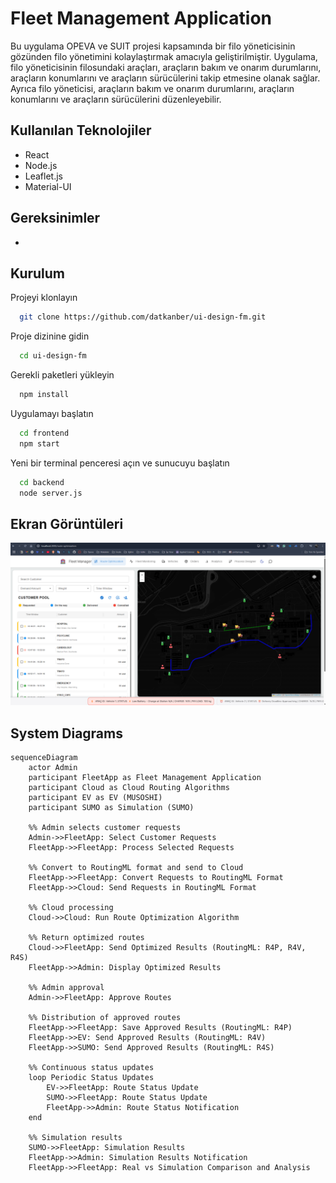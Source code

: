 # Fleet Management Application

Bu uygulama OPEVA ve SUIT projesi kapsamında bir filo yöneticisinin gözünden filo yönetimini kolaylaştırmak amacıyla geliştirilmiştir. Uygulama, filo yöneticisinin filosundaki araçları, araçların bakım ve onarım durumlarını, araçların konumlarını ve araçların sürücülerini takip etmesine olanak sağlar. Ayrıca filo yöneticisi, araçların bakım ve onarım durumlarını, araçların konumlarını ve araçların sürücülerini düzenleyebilir.


## Kullanılan Teknolojiler
- React
- Node.js
- Leaflet.js
- Material-UI

## Gereksinimler

- 

  
## Kurulum
Projeyi klonlayın
```bash
  git clone https://github.com/datkanber/ui-design-fm.git
```
Proje dizinine gidin
```bash
  cd ui-design-fm
```
Gerekli paketleri yükleyin
```bash
  npm install
```
Uygulamayı başlatın
```bash
  cd frontend
  npm start
```
Yeni bir terminal penceresi açın ve sunucuyu başlatın
```bash
  cd backend
  node server.js
```

## Ekran Görüntüleri

![alt text](temp_images/v1.8.png)


## System Diagrams 


```mermaid	
sequenceDiagram
    actor Admin
    participant FleetApp as Fleet Management Application
    participant Cloud as Cloud Routing Algorithms
    participant EV as EV (MUSOSHI)
    participant SUMO as Simulation (SUMO)
    
    %% Admin selects customer requests
    Admin->>FleetApp: Select Customer Requests
    FleetApp->>FleetApp: Process Selected Requests
    
    %% Convert to RoutingML format and send to Cloud
    FleetApp->>FleetApp: Convert Requests to RoutingML Format
    FleetApp->>Cloud: Send Requests in RoutingML Format
    
    %% Cloud processing
    Cloud->>Cloud: Run Route Optimization Algorithm
    
    %% Return optimized routes
    Cloud->>FleetApp: Send Optimized Results (RoutingML: R4P, R4V, R4S)
    FleetApp->>Admin: Display Optimized Results
    
    %% Admin approval
    Admin->>FleetApp: Approve Routes
    
    %% Distribution of approved routes
    FleetApp->>FleetApp: Save Approved Results (RoutingML: R4P)
    FleetApp->>EV: Send Approved Results (RoutingML: R4V)
    FleetApp->>SUMO: Send Approved Results (RoutingML: R4S)
    
    %% Continuous status updates
    loop Periodic Status Updates
        EV->>FleetApp: Route Status Update
        SUMO->>FleetApp: Route Status Update
        FleetApp->>Admin: Route Status Notification
    end
    
    %% Simulation results
    SUMO->>FleetApp: Simulation Results
    FleetApp->>Admin: Simulation Results Notification
    FleetApp->>FleetApp: Real vs Simulation Comparison and Analysis
```

